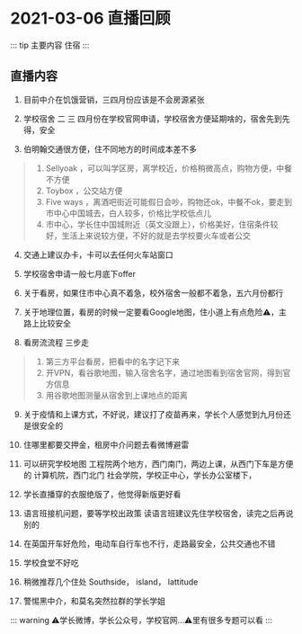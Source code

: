 # 2021-03-06 直播回顾

::: tip 主要内容
住宿
:::

## 直播内容

1. 目前中介在饥饿营销，三四月份应该是不会房源紧张

2. 学校宿舍 二 三 四月份在学校官网申请，学校宿舍方便延期啥的，宿舍先到先得，安全

3. 伯明翰交通很方便，住不同地方的时间成本差不多

>    1. Sellyoak ，可以叫学区房，离学校近，价格稍微高点，购物方便，中餐不方便
>    2. Toybox ，公交站方便
>    3. Five ways ，离酒吧街近可能假日会吵，购物还ok，中餐不ok，要走到市中心中国城去，白人较多，价格比学校低点儿
>    4. 市中心，学长住中国城附近（英文没跟上），价格美好，住宿条件较好，生活上来说较方便，不好的就是去学校要火车或者公交

4. 交通上建议办卡，卡可以去任何火车站窗口

5. 学校宿舍申请一般七月底下offer

6. 关于看房，如果住市中心真不着急，校外宿舍一般都不着急，五六月份都行

7. 关于地理位置，看房的时候一定要看Google地图，住小道上有点危险⚠️，主路上比较安全

8. 看房流流程 三步走

>    1. 第三方平台看房，把看中的名字记下来
>    2. 开VPN，看谷歌地图，输入宿舍名字，通过地图看到宿舍官网，得到官方信息
>    3. 用谷歌地图测量从宿舍到上课地点的距离

9. 关于疫情和上课方式，不好说，建议打了疫苗再来，学长个人感觉到九月份还是很安全的

10. 住哪里都要交押金，租房中介问题去看微博避雷

11. 可以研究学校地图
工程院两个地方，西门南门，两边上课，从西门下车是方便的
计算机院，西门北门
社会学院，学校正中心，学长办公室楼下，

13. 学长直播穿的衣服绝版了，他觉得新版更好看

14. 语言班接机问题，要等学校出政策
读语言班建议先住学校宿舍，读完之后再说别的

15. 在英国开车好危险，电动车自行车也不行，走路最安全，公共交通也不错

16. 学校食堂不好吃

17. 稍微推荐几个住处 Southside， island， lattitude 

18. 警惕黑中介，和莫名突然拉群的学长学姐

::: warning
⚠️学长微博，学长公众号，学校官网…⚠️里有很多专题可以看
:::